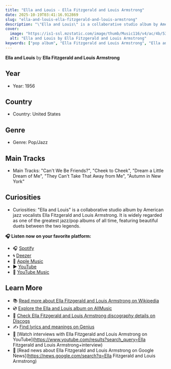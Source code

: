 ```yaml
---
title: "Ella and Louis - Ella Fitzgerald and Louis Armstrong"
date: 2025-10-19T03:41:16.912869
slug: "ella-and-louis-ella-fitzgerald-and-louis-armstrong"
description: "\"Ella and Louis\" is a collaborative studio album by American jazz vocalists Ella Fitzgerald and Louis Armstrong."
cover:
  image: "https://is1-ssl.mzstatic.com/image/thumb/Music116/v4/ac/4b/53/ac4b5314-43aa-666b-43b2-845117e9c402/06UMGIM08714.rgb.jpg/500x500bb.jpg"
  alt: "Ella and Louis by Ella Fitzgerald and Louis Armstrong"
keywords: ["pop album", "Ella Fitzgerald and Louis Armstrong", "Ella and Louis", "music"]
---
```


**Ella and Louis** by **Ella Fitzgerald and Louis Armstrong**

## Year
- Year: 1956
## Country
- Country: United States
## Genre
- Genre: Pop/Jazz
## Main Tracks
- Main Tracks: "Can't We Be Friends?", "Cheek to Cheek", "Dream a Little Dream of Me", "They Can't Take That Away from Me", "Autumn in New York"
## Curiosities
- Curiosities: "Ella and Louis" is a collaborative studio album by American jazz vocalists Ella Fitzgerald and Louis Armstrong. It is widely regarded as one of the greatest jazz/pop albums of all time, featuring beautiful duets between the two legends.



**🎧 Listen now on your favorite platform:**

- 🎧 [Spotify](https://open.spotify.com/search/Ella%20and%20Louis%20Ella%20Fitzgerald%20and%20Louis%20Armstrong)
- 🌀 [Deezer](https://www.deezer.com/search/Ella%20and%20Louis%20Ella%20Fitzgerald%20and%20Louis%20Armstrong)
- 🍎 [Apple Music](https://music.apple.com/search?term=Ella%20and%20Louis%20Ella%20Fitzgerald%20and%20Louis%20Armstrong)
- ▶️ [YouTube](https://www.youtube.com/results?search_query=Ella%20and%20Louis%20Ella%20Fitzgerald%20and%20Louis%20Armstrong)
- 🎵 [YouTube Music](https://music.youtube.com/search?q=Ella%20and%20Louis%20Ella%20Fitzgerald%20and%20Louis%20Armstrong)

## Learn More

- 📚 [Read more about Ella Fitzgerald and Louis Armstrong on Wikipedia](https://en.wikipedia.org/wiki/Ella+Fitzgerald+and+Louis+Armstrong)
- 💿 [Explore the Ella and Louis album on AllMusic](https://www.allmusic.com/search/albums/Ella+and+Louis)
- 📀 [Check Ella Fitzgerald and Louis Armstrong discography details on Discogs](https://www.discogs.com/search/?q=Ella+and+Louis+Ella+Fitzgerald+and+Louis+Armstrong&type=all)
- ✍️ [Find lyrics and meanings on Genius](https://genius.com/search?q=Ella+and+Louis%20Ella+Fitzgerald+and+Louis+Armstrong)
- 🎤 [Watch interviews with Ella Fitzgerald and Louis Armstrong on YouTube](https://www.youtube.com/results?search_query=Ella Fitzgerald and Louis Armstrong+interview)
- 📰 [Read news about Ella Fitzgerald and Louis Armstrong on Google News](https://news.google.com/search?q=Ella Fitzgerald and Louis Armstrong)